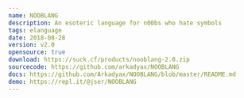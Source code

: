 ```yaml
---
name: NOOBLANG
description: An esoteric language for n00bs who hate symbols
tags: elanguage
date: 2018-08-28
version: v2.0
opensource: true
download: https://suck.cf/products/nooblang-2.0.zip
sourcecode: https://github.com/arkadyax/NOOBLANG
docs: https://github.com/Arkadyax/NOOBLANG/blob/master/README.md
demo: https://repl.it/@jser/NOOBLANG
---
```

